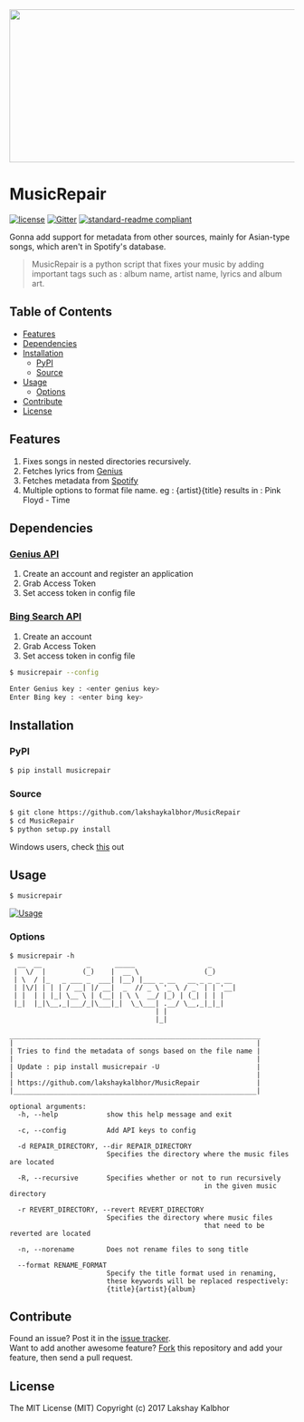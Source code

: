 <img src="https://s28.postimg.org/wibuzmq8d/Music_Repair_GIF.gif" width="800px" height="270px" />

# MusicRepair

[![license](https://img.shields.io/github/license/mashape/apistatus.svg?style=flat-square)](LICENSE)
[![Gitter](https://img.shields.io/gitter/room/nwjs/nw.js.svg?style=flat-square)](https://gitter.im/MusicRepair/Lobby)
[![standard-readme compliant](https://img.shields.io/badge/readme%20style-standard-brightgreen.svg?style=flat-square)](https://github.com/RichardLitt/standard-readme)

Gonna add support for metadata from other sources, mainly for Asian-type songs, which aren't in Spotify's database.

> MusicRepair is a python script that fixes your music by adding important tags such as : album name, artist name, lyrics and album art.

## Table of Contents

- [Features](#features)
- [Dependencies](#dependencies)
- [Installation](#installation)
  - [PyPI](#pypi)
  - [Source](#source)
- [Usage](#usage)
  - [Options](#options)
- [Contribute](#contribute)
- [License](#license)

## Features

1. Fixes songs in nested directories recursively.
2. Fetches lyrics from [Genius](https://www.genius.com)
3. Fetches metadata from [Spotify](https://www.spotify.com)
4. Multiple options to format file name. eg : {artist}{title} results in : Pink Floyd - Time

## Dependencies  

### [Genius API](https://genius.com/api-clients)

1. Create an account and register an application 
2. Grab Access Token
3. Set access token in config file

### [Bing Search API](https://www.microsoft.com/cognitive-services/en-us/bing-image-search-api)

1. Create an account
2. Grab Access Token
3. Set access token in config file

```sh 
$ musicrepair --config                                               
     
Enter Genius key : <enter genius key>                                 
Enter Bing key : <enter bing key>
```

## Installation

### PyPI
```sh
$ pip install musicrepair
```

### Source
```sh
$ git clone https://github.com/lakshaykalbhor/MusicRepair
$ cd MusicRepair
$ python setup.py install
```

Windows users, check [this](https://github.com/lakshaykalbhor/MusicRepair/issues/9) out

## Usage

```sh
$ musicrepair
```

[![Usage](https://s18.postimg.org/53imrt015/Screen_Shot_2016_12_11_at_1_42_02_AM.png)](https://www.youtube.com/watch?v=UqsmRIIeTpg "MusicRepair - Usage")

### Options
```
$ musicrepair -h
  __  __           _      _____                  _
 |  \/  |         (_)    |  __ \                (_)
 | \  / |_   _ ___ _  ___| |__) |___ _ __   __ _ _ _ __
 | |\/| | | | / __| |/ __|  _  // _ \ '_ \ / _` | | '__|
 | |  | | |_| \__ \ | (__| | \ \  __/ |_) | (_| | | |
 |_|  |_|\__,_|___/_|\___|_|  \_\___| .__/ \__,_|_|_|
                                    | |
                                    |_|

______________________________________________________________
|                                                            |
| Tries to find the metadata of songs based on the file name |
|                                                            |
| Update : pip install musicrepair -U                        |
|                                                            |
| https://github.com/lakshaykalbhor/MusicRepair              |
|____________________________________________________________|

optional arguments:
  -h, --help            show this help message and exit
  
  -c, --config          Add API keys to config

  -d REPAIR_DIRECTORY, --dir REPAIR_DIRECTORY
                        Specifies the directory where the music files are located

  -R, --recursive       Specifies whether or not to run recursively
                                                in the given music directory

  -r REVERT_DIRECTORY, --revert REVERT_DIRECTORY
                        Specifies the directory where music files
                                                that need to be reverted are located

  -n, --norename        Does not rename files to song title

  --format RENAME_FORMAT
                        Specify the title format used in renaming,
                        these keywords will be replaced respectively:
                        {title}{artist}{album}
```

## Contribute

Found an issue? Post it in the [issue tracker](https://github.com/lakshaykalbhor/MusicRepair/issues). <br> 
Want to add another awesome feature? [Fork](https://github.com/lakshaykalbhor/MusicRepair/fork) this repository and add your feature, then send a pull request.

## License
The MIT License (MIT)
Copyright (c) 2017 Lakshay Kalbhor

